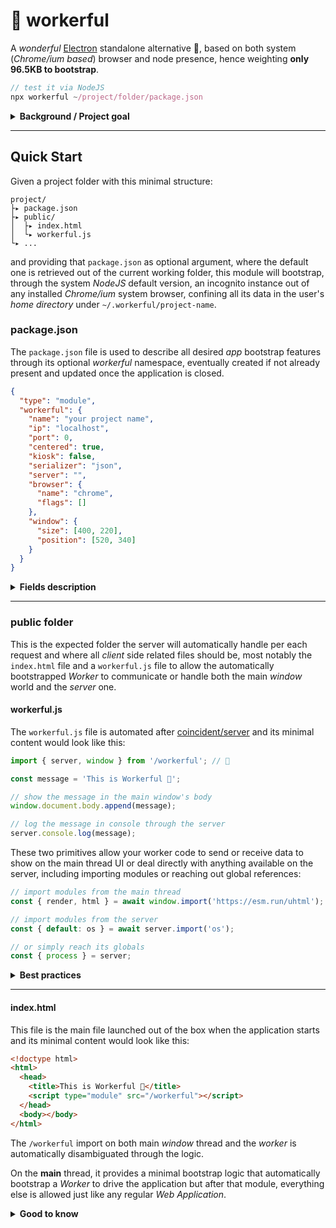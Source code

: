 # 👷 workerful

A *wonderful* [Electron](https://www.electronjs.org/) standalone alternative 🌈, based on both system (*Chrome/ium based*) browser and node presence, hence weighting **only <span>96.5KB</span> to bootstrap**.

```js
// test it via NodeJS
npx workerful ~/project/folder/package.json
```

<details>
<summary><strong>Background / Project goal</strong></summary>

This project goal is to provide a minimalistic *App Container* fully based on system software and it uses by default *ESM* and all the modern *Web Standards* features through the (currently) most capable browser: *Chrome/ium*.

As the majority of Web developers and users most likely have *NodeJS* installed, and as pretty much everyone also has *Chrome* or *Chromium* installed on their machines, I've decided to give this approach a spin to hopefully see how much the community can create around its simple, yet extremely powerful, primitives that this tiny tool enables.

</details>

- - -

## Quick Start

Given a project folder with this minimal structure:

```
project/
├▸ package.json
├▸ public/
│  ├▸ index.html
│  └▸ workerful.js
└▸ ...
```

and providing that `package.json` as optional argument, where the default one is retrieved out of the current working folder, this module will bootstrap, through the system *NodeJS* default version, an incognito instance out of any installed *Chrome/ium* system browser, confining all its data in the user's *home directory* under `~/.workerful/project-name`.

### package.json

The `package.json` file is used to describe all desired *app* bootstrap features through its optional *workerful* namespace, eventually created if not already present and updated once the application is closed.

```json
{
  "type": "module",
  "workerful": {
    "name": "your project name",
    "ip": "localhost",
    "port": 0,
    "centered": true,
    "kiosk": false,
    "serializer": "json",
    "server": "",
    "browser": {
      "name": "chrome",
      "flags": []
    },
    "window": {
      "size": [400, 220],
      "position": [520, 340]
    }
  }
}
```

<details>
<summary><strong>Fields description</strong></summary>

  * **name** is your app name. This will be used as top bar name in your OS and recognized with such name among your running processes
  * **ip** is your app IP v4 address. By default it's `localhost` but it can be any other *IP* address. This field can be overridden via environment `WORKERFUL_IP` variable.
  * **port** is your app *port*. By default the project runs on any available port and it's completely transparent for your app. This field can be overridden via environment `WORKERFUL_PORT` variable.
  * **centered** which can be `true`, to center the *app* on its first bootstrap, `false` to run the *app* on top-left corner and then run where it was left last time, or `"always"` to always start the *app* centered, even if the user moved the window elsewhere. This field can be overridden via environment `WORKERFUL_CENTERED` variable, where `1`, `y`, `yes`, `ok` or `always` are valid values
  * **kiosk** to launch the *app* in *kiosk* mode (fullscreen). This field can be overridden via environment `WORKERFUL_KIOSK` variable, where `1`, `y`, `yes` or `ok` are valid values
  * **serializer** is the *stringify* / *parse* used to post messages between the *worker* and either the main *window* thread or the *server*. By default it's `"json"` but it can be also `"circular"`, based on [flatted](https://github.com/WebReflection/flatted?tab=readme-ov-file#flatted), or `"structured"`, based on [@ungap/structured-clone/json](https://github.com/ungap/structured-clone?tab=readme-ov-file#tojson). As quick summary:
    * **json** is the default serializer. It's the preferred method for DB related data exchanges or simple payloads (and it's also slightly faster than others)
    * **circular** is like *json* but it allows circular references within passed *data* among "*worlds*"
    * **structured** allows both circular references and extra types such as *Date*, *U/Int8Array*, *U/Int16Array*,  *U/Int32Array* or *Float32Array*, *Error* and more
  * **server** to optionally specify a *request handler/listener* for the *app*" where `export default (req, res) => { res.writeHead(200); res.end() }` would be a valid, bare-minimal, implementation. The file default export would be awaited and invoked with default *NodeJS* server references and if it does not return `true` on success, the server will respond with a `404`. You can implement or orchestrate any logic you like through this handler but, if not specified, a default [static file handler](https://github.com/WebReflection/static-handler) is used instead
  * **browser** is your *app* browser name based on [open API](https://github.com/sindresorhus/open?tab=readme-ov-file#api). Currently only *chrome* is supported but in the future *firefox* and *edge* might be supported too. This field has two optional nested fields:
    * **name** which is currently only *chrome*
    * **flags** which allows extra flags to be passed on *app* bootstrap. See this curated [list of Chrome/ium flags](https://peter.sh/experiments/chromium-command-line-switches/) to know more and consider [many flags](./src/bootstrap.js#L9) are already in place.
  * **window** is your *app* UI size and position, reflected in the app via `window.screenX` and `window.screenY` for the position and `window.screen.width` plus `window.screen.height` for the size. This field has two optional nested fields, ignored when the *app* starts in *kiosk* mode:
    * **size** which is an array of `[width, height]` numbers
    * **position** which is an array of `[x, y]` numbers

</details>

- - -

### public folder

This is the expected folder the server will automatically handle per each request and where all *client* side related files should be, most notably the `index.html` file and a `workerful.js` file to allow the automatically bootstrapped *Worker* to communicate or handle both the main *window* world and the *server* one.

#### workerful.js

The `workerful.js` file is automated after [coincident/server](https://github.com/WebReflection/coincident?tab=readme-ov-file#server) and its minimal content would look like this:

```js
import { server, window } from '/workerful'; // 🦄

const message = 'This is Workerful 🌈';

// show the message in the main window's body
window.document.body.append(message);

// log the message in console through the server
server.console.log(message);
```

These two primitives allow your worker code to send or receive data to show on the main thread UI or deal directly with anything available on the server, including importing modules or reaching out global references:

```js
// import modules from the main thread
const { render, html } = await window.import('https://esm.run/uhtml');

// import modules from the server
const { default: os } = await server.import('os');

// or simply reach its globals
const { process } = server;
```

<details>
<summary><strong>Best practices</strong></summary>

Due inevitable roundtrip delay between the worker and the main thread or the server one, it's important to keep in mind that highly / real-time reactive changes on the main UI are better passed along via listeners or exposed functionalities within the main thread, where it would receive, as example, only data to update or take care about, and so it goes for the server.

The rule of thumb here: delegate to respective domains heavy operations and expose utilities through dedicated modules which goal is to help the worker receive, or send, just data. This would be the *TL;DR* "*best practice*" of this *worker driven* pattern.

</details>

- - -

#### index.html

This file is the main file launched out of the box when the application starts and its minimal content would look like this:

```html
<!doctype html>
<html>
  <head>
    <title>This is Workerful 🌈</title>
    <script type="module" src="/workerful"></script>
  </head>
  <body></body>
</html>
```

The `/workerful` import on both main *window* thread and the *worker* is automatically disambiguated through the logic.

On the **main** thread, it provides a minimal bootstrap logic that automatically bootstrap a *Worker* to drive the application but after that module, everything else is allowed just like any regular *Web Application*.

<details>
<summary><strong>Good to know</strong></summary>

Both *main* `/workerful` and *worker* `/workeful` imports are handled on the *NodeJS* side and these two requests will never leak through the provided handler.

It is hence useless, or meaningless, to check for `req.url` and match against `/workerful` as that won't ever happen.

</details>
